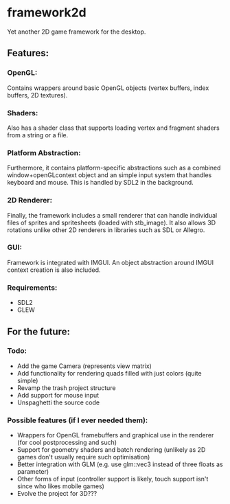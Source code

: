 # framework2d

Yet another 2D game framework for the desktop.

## Features:

### OpenGL:
Contains wrappers around basic OpenGL objects (vertex buffers, index buffers, 2D textures).
### Shaders:
Also has a shader class that supports loading vertex and fragment shaders from a string or a file.
### Platform Abstraction:
Furthermore, it contains platform-specific abstractions such as a combined window+openGLcontext object and an simple input system that handles keyboard and mouse. This is handled by SDL2 in the background.
### 2D Renderer:
Finally, the framework includes a small renderer that can handle individual files of sprites and spritesheets (loaded with stb_image). It also allows 3D rotations unlike other 2D renderers in libraries such as SDL or Allegro.
### GUI:
Framework is integrated with IMGUI. An object abstraction around IMGUI context creation is also included.
### Requirements:
- SDL2
- GLEW
## For the future:
### Todo:
- Add the game Camera (represents view matrix)
- Add functionality for rendering quads filled with just colors (quite simple)
- Revamp the trash project structure
- Add support for mouse input
- Unspaghetti the source code
### Possible features (if I ever needed them):
- Wrappers for OpenGL framebuffers and graphical use in the renderer (for cool postprocessing and such)
- Support for geometry shaders and batch rendering (unlikely as 2D games don't usually require such optimisation)
- Better integration with GLM (e.g. use glm::vec3 instead of three floats as parameter)
- Other forms of input (controller support is likely, touch support isn't since who likes mobile games)
- Evolve the project for 3D???
